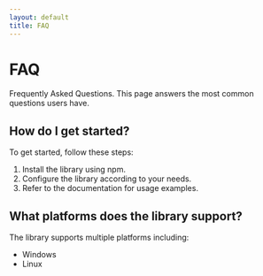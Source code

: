 ```yaml
---
layout: default
title: FAQ
---
```


<div class="section">
  <h1 class="title has-text-centered primary-text">FAQ</h1>

  <div class="content">
    <p class="secondary-text">Frequently Asked Questions. This page answers the most common questions users have.</p>
  </div>

  <!-- FAQ Section 1 -->
  <div class="box">
    <h2 class="title is-4 secondary-text">How do I get started?</h2>
    <div class="content">
      <p class="secondary-text">To get started, follow these steps:</p>
      <ol>
        <li class="secondary-text">Install the library using npm.</li>
        <li class="secondary-text">Configure the library according to your needs.</li>
        <li class="secondary-text">Refer to the documentation for usage examples.</li>
      </ol>
    </div>
  </div>

  <!-- FAQ Section 2 -->
  <div class="box">
    <h2 class="title is-4 secondary-text">What platforms does the library support?</h2>
    <div class="content">
      <p class="secondary-text">The library supports multiple platforms including:</p>
      <ul>
        <li class="secondary-text">Windows</li>
        <li class="secondary-text">Linux</li>
      </ul>
    </div>
  </div>

  <!-- Add more FAQ sections as needed -->

</div>
